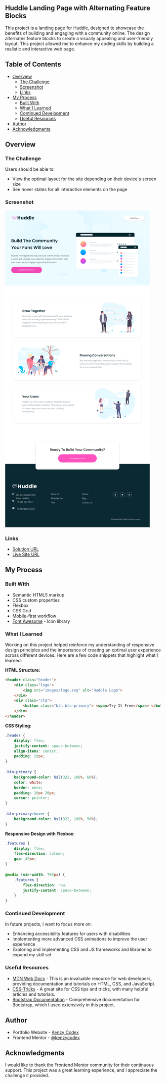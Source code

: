 ## Huddle Landing Page with Alternating Feature Blocks

This project is a landing page for Huddle, designed to showcase the benefits of building and engaging with a community online. The design alternates feature blocks to create a visually appealing and user-friendly layout. This project allowed me to enhance my coding skills by building a realistic and interactive web page.

## Table of Contents

- [Overview](#overview)
  - [The Challenge](#the-challenge)
  - [Screenshot](#screenshot)
  - [Links](#links)
- [My Process](#my-process)
  - [Built With](#built-with)
  - [What I Learned](#what-i-learned)
  - [Continued Development](#continued-development)
  - [Useful Resources](#useful-resources)
- [Author](#author)
- [Acknowledgments](#acknowledgments)

## Overview

### The Challenge

Users should be able to:

- View the optimal layout for the site depending on their device's screen size
- See hover states for all interactive elements on the page

### Screenshot

![Huddle Landing Page Screenshot](public/screenshot.png)

### Links

- [Solution URL](https://www.frontendmentor.io/solutions/huddle-landing-page-with-alternating-feature-blocks-BQkTe_QzED)
- [Live Site URL](https://huddle-website-navy.vercel.app)

## My Process

### Built With

- Semantic HTML5 markup
- CSS custom properties
- Flexbox
- CSS Grid
- Mobile-first workflow
- [Font Awesome](https://fontawesome.com/) - Icon library

### What I Learned

Working on this project helped reinforce my understanding of responsive design principles and the importance of creating an optimal user experience across different devices. Here are a few code snippets that highlight what I learned:

**HTML Structure:**

```html
<header class="header">
    <div class="logo">
        <img src="images/logo.svg" alt="Huddle Logo">
    </div>
    <div class="cta">
        <button class="btn btn-primary"> <span>Try It Free</span> </button>
    </div>
</header>
```

**CSS Styling:**

```css
.header {
    display: flex;
    justify-content: space-between;
    align-items: center;
    padding: 20px;
}

.btn-primary {
    background-color: hsl(322, 100%, 66%);
    color: white;
    border: none;
    padding: 10px 20px;
    cursor: pointer;
}

.btn-primary:hover {
    background-color: hsl(322, 100%, 50%);
}
```

**Responsive Design with Flexbox:**

```css
.features {
    display: flex;
    flex-direction: column;
    gap: 40px;
}

@media (min-width: 768px) {
    .features {
        flex-direction: row;
        justify-content: space-between;
    }
}
```

### Continued Development

In future projects, I want to focus more on:

- Enhancing accessibility features for users with disabilities
- Implementing more advanced CSS animations to improve the user experience
- Exploring and implementing CSS and JS frameworks and libraries to expand my skill set

### Useful Resources

- [MDN Web Docs](https://developer.mozilla.org/en-US/) - This is an invaluable resource for web developers, providing documentation and tutorials on HTML, CSS, and JavaScript.
- [CSS-Tricks](https://css-tricks.com/) - A great site for CSS tips and tricks, with many helpful articles and tutorials.
- [Bootstrap Documentation](https://getbootstrap.com/docs/4.5/getting-started/introduction/) - Comprehensive documentation for Bootstrap, which I used extensively in this project.

## Author

- Portfolio Website - [Kenzy Codex](https://kenzycodex.vercel.app)
- Frontend Mentor - [@kenzycodex](https://www.frontendmentor.io/profile/kenzycodex)


## Acknowledgments

I would like to thank the Frontend Mentor community for their continuous support. This project was a great learning experience, and I appreciate the challenge it provided.
